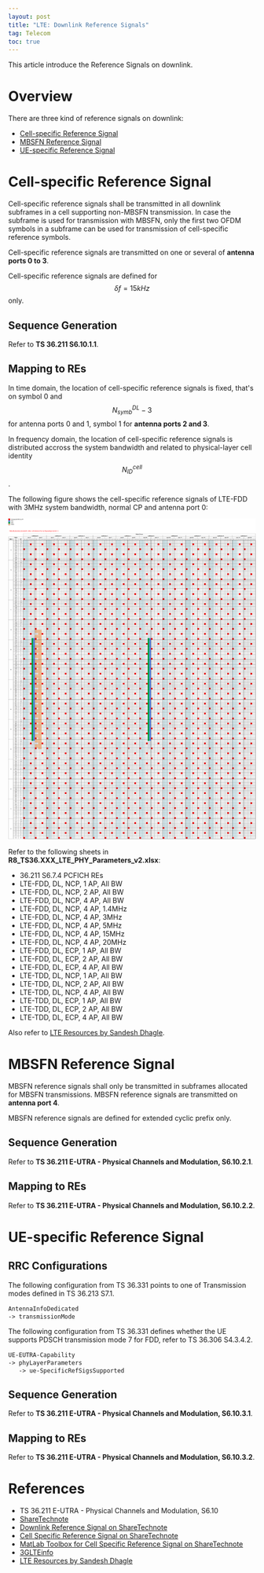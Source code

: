 ```yaml
---
layout: post
title: "LTE: Downlink Reference Signals"
tag: Telecom
toc: true
---
```


This article introduce the Reference Signals on downlink.

<!--more-->

# Overview

There are three kind of reference signals on downlink:

* [Cell-specific Reference Signal](#cell-specific-reference-signal)
* [MBSFN Reference Signal](#mbsfn-reference-signal)
* [UE-specific Reference Signal](#ue-specific-reference-signal)

# Cell-specific Reference Signal

Cell-specific reference signals shall be transmitted in all downlink subframes in a cell supporting non-MBSFN transmission. In case the subframe is used for transmission with MBSFN, only the first two OFDM symbols in a subframe can be used for transmission of cell-specific reference symbols.

Cell-specific reference signals are transmitted on one or several of **antenna ports 0 to 3**.

Cell-specific reference signals are defined for $$\delta f = 15 kHz$$ only.

## Sequence Generation

Refer to **TS 36.211 S6.10.1.1**.

## Mapping to REs

In time domain, the location of cell-specific reference signals is fixed, that's on symbol 0 and $$N^{DL}_{symb}-3$$ for antenna ports 0 and 1, symbol 1 for **antenna ports 2 and 3**.

In frequency domain, the location of cell-specific reference signals is distributed accross the system bandwidth and related to physical-layer cell identity $$N^{cell}_{ID}$$.

The following figure shows the cell-specific reference signals of LTE-FDD with 3MHz system bandwidth, normal CP and antenna port 0:

![R8_LTE-FDD_DL_Cell_Specific_RS_3MHz_NCP_1AP](/assets/R8_LTE-FDD_DL_Cell_Specific_RS_3MHz_NCP_1AP.png)

Refer to the following sheets in **R8_TS36.XXX_LTE_PHY_Parameters_v2.xlsx**:

* 36.211 S6.7.4 PCFICH REs
* LTE-FDD, DL, NCP, 1 AP, All BW
* LTE-FDD, DL, NCP, 2 AP, All BW
* LTE-FDD, DL, NCP, 4 AP, All BW
* LTE-FDD, DL, NCP, 4 AP, 1.4MHz
* LTE-FDD, DL, NCP, 4 AP, 3MHz
* LTE-FDD, DL, NCP, 4 AP, 5MHz
* LTE-FDD, DL, NCP, 4 AP, 15MHz
* LTE-FDD, DL, NCP, 4 AP, 20MHz
* LTE-FDD, DL, ECP, 1 AP, All BW
* LTE-FDD, DL, ECP, 2 AP, All BW
* LTE-FDD, DL, ECP, 4 AP, All BW
* LTE-TDD, DL, NCP, 1 AP, All BW
* LTE-TDD, DL, NCP, 2 AP, All BW
* LTE-TDD, DL, NCP, 4 AP, All BW
* LTE-TDD, DL, ECP, 1 AP, All BW
* LTE-TDD, DL, ECP, 2 AP, All BW
* LTE-TDD, DL, ECP, 4 AP, All BW

Also refer to [LTE Resources by Sandesh Dhagle](http://dhagle.in/LTE).

# MBSFN Reference Signal

MBSFN reference signals shall only be transmitted in subframes allocated for MBSFN transmissions. MBSFN reference signals are transmitted on **antenna port 4**.

MBSFN reference signals are defined for extended cyclic prefix only.

## Sequence Generation

Refer to **TS 36.211 E-UTRA - Physical Channels and Modulation, S6.10.2.1**.

## Mapping to REs

Refer to **TS 36.211 E-UTRA - Physical Channels and Modulation, S6.10.2.2**.

# UE-specific Reference Signal

## RRC Configurations

The following configuration from TS 36.331 points to one of Transmission modes defined in TS 36.213 S7.1.

```
AntennaInfoDedicated
-> transmissionMode
```

The following configuration from TS 36.331 defines whether the UE supports PDSCH transmission mode 7 for FDD, refer to TS 36.306 S4.3.4.2.

```
UE-EUTRA-Capability
-> phyLayerParameters
   -> ue-SpecificRefSigsSupported
```

## Sequence Generation

Refer to **TS 36.211 E-UTRA - Physical Channels and Modulation, S6.10.3.1**.

## Mapping to REs

Refer to **TS 36.211 E-UTRA - Physical Channels and Modulation, S6.10.3.2**.

# References

* TS 36.211 E-UTRA - Physical Channels and Modulation, S6.10
* [ShareTechnote](http://www.sharetechnote.com/)
* [Downlink Reference Signal on ShareTechnote](http://www.sharetechnote.com/html/Handbook_LTE_Reference_Signal_Downlink.html)
* [Cell Specific Reference Signal on ShareTechnote](http://www.sharetechnote.com/html/FrameStructure_DL.html#RS)
* [MatLab Toolbox for Cell Specific Reference Signal on ShareTechnote](http://www.sharetechnote.com/html/lte_toolbox/Matlab_LteToolbox_CellRS.html)
* [3GLTEinfo](http://www.3glteinfo.com/)
* [LTE Resources by Sandesh Dhagle](http://dhagle.in/LTE)
